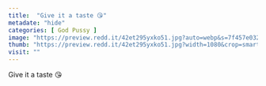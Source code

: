 ```yaml
---
title:  "Give it a taste 😘"
metadate: "hide"
categories: [ God Pussy ]
image: "https://preview.redd.it/42et295yxko51.jpg?auto=webp&s=7f457e03208136cf8ffd0696cb964bee10d43e46"
thumb: "https://preview.redd.it/42et295yxko51.jpg?width=1080&crop=smart&auto=webp&s=080ae979ef20037e68d30ee4feb89296b3d83d7d"
visit: ""
---
```

Give it a taste 😘
